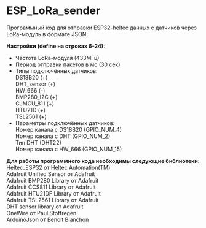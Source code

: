 # ESP_LoRa_sender

Программный код для отправки ESP32-heltec данных с датчиков через LoRa-модуль в формате JSON.  

__Настройки (define на строках 6-24):__  
- Частота LoRa-модуля (433МГц)
- Период отправки пакетов в мс (30 сек)
- Типы подключённых датчиков:  
   DS18B20 (+)  
   DHT_sensor (+)  
   HW_666  (-)  
   BMP280_I2C (+)  
   CJMCU_811  (+)  
   HTU21D  (+)  
   TSL2561 (+)  
- Параметры подключённых датчиков:  
   Номер канала с DS18B20 (GPIO_NUM_4)  
   Номер канала с DHT (GPIO_NUM_2)  
   Тип DHT (DHT22)  
   Номер канала с HW_666 (GPIO_NUM_15)  

__Для работы программного кода необходимы следующие библиотеки:__  
Heltec_ESP32 от Heltec Automation(TM)  
Adafruit Unified Sensor от Adafruit  
Adafruit BMP280 Library от Adafruit  
Adafruit CCS811 Library от Adafruit  
Adafruit HTU21DF Library от Adafruit  
Adafruit TSL2561 Library от Adafruit  
DHT sensor library от Adafruit  
OneWire от Paul Stoffregen  
ArduinoJson от Benoit Blanchon  
